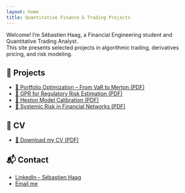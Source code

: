 ```yaml
---
layout: home
title: Quantitative Finance & Trading Projects
---
```


Welcome! I’m Sébastien Haag, a Financial Engineering student and Quantitative Trading Analyst.  
This site presents selected projects in algorithmic trading, derivatives pricing, and risk modeling.

## 📁 Projects

- [📄 Portfolio Optimization – From VaR to Merton (PDF)](assets/pdfs/portfolio_theory_var_merton.pdf)
- [📄 GPR for Regulatory Risk Estimation (PDF)](assets/pdfs/gpr_var_risk.pdf)
- [📄 Heston Model Calibration (PDF)](assets/pdfs/heston_calibration.pdf)
- [📄 Systemic Risk in Financial Networks (PDF)](assets/pdfs/systemic_risk_networks.pdf)

## 📎 CV

- [📄 Download my CV (PDF)](assets/pdfs/CV2026.pdf)

## 📬 Contact

- [LinkedIn – Sébastien Haag](https://www.linkedin.com/in/s%C3%A9bastien-haag/)
- [Email me](mailto:sbthaag@gmail.com)
